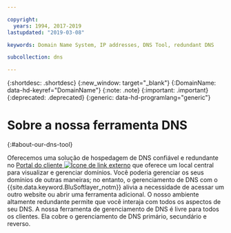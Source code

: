 ```yaml
---

copyright:
  years: 1994, 2017-2019
lastupdated: "2019-03-08"

keywords: Domain Name System, IP addresses, DNS Tool, redundant DNS

subcollection: dns

---
```



{:shortdesc: .shortdesc}
{:new_window: target="_blank"}
{:DomainName: data-hd-keyref="DomainName"}
{:note: .note}
{:important: .important}
{:deprecated: .deprecated}
{:generic: data-hd-programlang="generic"}

# Sobre a nossa ferramenta DNS
{:#about-our-dns-tool}

Oferecemos uma solução de hospedagem de DNS confiável e redundante no [Portal do cliente ![Ícone de link externo](../../icons/launch-glyph.svg "Ícone de link externo")](https://control.softlayer.com/network/dns/list) que oferece um local central para visualizar e gerenciar domínios. Você poderia gerenciar os seus domínios de outras maneiras; no entanto, o gerenciamento de DNS com o {{site.data.keyword.BluSoftlayer_notm}} alivia a necessidade de acessar um outro website ou abrir uma ferramenta adicional. O nosso ambiente altamente redundante permite que você interaja com todos os aspectos de seu DNS. A nossa ferramenta de gerenciamento de DNS é livre para todos os clientes. Ela cobre o gerenciamento de DNS primário, secundário e reverso.



